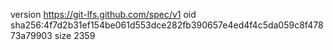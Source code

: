 version https://git-lfs.github.com/spec/v1
oid sha256:4f7d2b31ef154be061d553dce282fb390657e4ed4f4c5da059c8f47873a79903
size 2359
